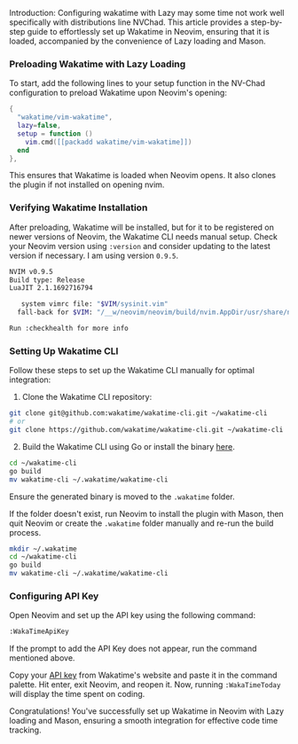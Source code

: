 

Introduction:
Configuring wakatime with Lazy may some time not work well specifically with distributions line NVChad. This article provides a step-by-step guide to effortlessly set up Wakatime in Neovim, ensuring that it is loaded, accompanied by the convenience of Lazy loading and Mason.

### Preloading Wakatime with Lazy Loading
To start, add the following lines to your setup function in the NV-Chad configuration to preload Wakatime upon Neovim's opening:

```lua
{
  "wakatime/vim-wakatime",
  lazy=false,
  setup = function ()
    vim.cmd([[packadd wakatime/vim-wakatime]])
  end
},
```

This ensures that Wakatime is loaded when Neovim opens. It also clones the plugin if not installed on opening nvim.

### Verifying Wakatime Installation
After preloading, Wakatime will be installed, but for it to be registered on newer versions of Neovim, the Wakatime CLI needs manual setup. Check your Neovim version using `:version` and consider updating to the latest version if necessary. I am using version `0.9.5`.

```sh
NVIM v0.9.5
Build type: Release
LuaJIT 2.1.1692716794

   system vimrc file: "$VIM/sysinit.vim"
  fall-back for $VIM: "/__w/neovim/neovim/build/nvim.AppDir/usr/share/nvim"

Run :checkhealth for more info
```

### Setting Up Wakatime CLI
Follow these steps to set up the Wakatime CLI manually for optimal integration:

1. Clone the Wakatime CLI repository:

```sh
git clone git@github.com:wakatime/wakatime-cli.git ~/wakatime-cli
# or
git clone https://github.com/wakatime/wakatime-cli.git ~/wakatime-cli
```

2. Build the Wakatime CLI using Go or install the binary [here](http://github.com/shadmeoli/nvim_wakatime_setup).

```sh
cd ~/wakatime-cli
go build
mv wakatime-cli ~/.wakatime/wakatime-cli
```

Ensure the generated binary is moved to the `.wakatime` folder.

If the folder doesn't exist, run Neovim to install the plugin with Mason, then quit Neovim or create the `.wakatime` folder manually and re-run the build process.

```sh
mkdir ~/.wakatime
cd ~/wakatime-cli
go build
mv wakatime-cli ~/.wakatime/wakatime-cli
```

### Configuring API Key
Open Neovim and set up the API key using the following command:

```sh
:WakaTimeApiKey
```

If the prompt to add the API Key does not appear, run the command mentioned above.

Copy your [API key](https://wakatime.com/settings/account#apikey) from Wakatime's website and paste it in the command palette. Hit enter, exit Neovim, and reopen it. Now, running `:WakaTimeToday` will display the time spent on coding.

Congratulations! You've successfully set up Wakatime in Neovim with Lazy loading and Mason, ensuring a smooth integration for effective code time tracking.